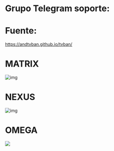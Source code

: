 # Grupo Telegram soporte: 

# Fuente: 
https://andtvban.github.io/tvban/

# MATRIX
![img](https://i.imgur.com/PfZUhyc.png)

# NEXUS
![img](https://i.imgur.com/cmvc0gK.png)

<h1 align="left"> OMEGA </h1>
<p align="left">
<img src="https://img.shields.io/badge/STATUS-EN%20DESAROLLO-green">
</p>
